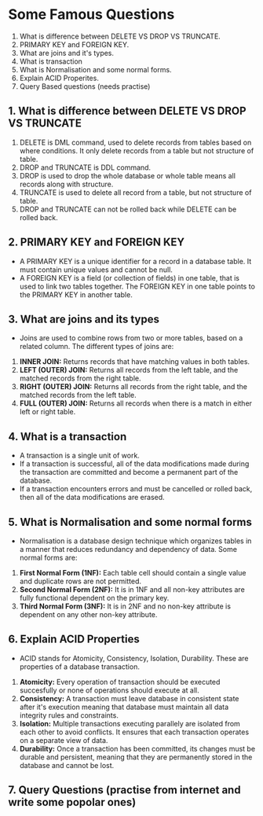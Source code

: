 # Some Famous Questions

1. What is difference between DELETE VS DROP VS TRUNCATE.
2. PRIMARY KEY and FOREIGN KEY.
3. What are joins and it's types.
4. What is transaction
5. What is Normalisation and some normal forms.
6. Explain ACID Properites.
7. Query Based questions (needs practise)

## 1. What is difference between DELETE VS DROP VS TRUNCATE 
1. DELETE is DML command, used to delete records from tables based on where conditions. It only delete records from a table but not structure of table.
2. DROP and TRUNCATE is DDL command.
3. DROP is used to drop the whole database or whole table means all records along with structure.
4. TRUNCATE is used to delete all record from a table, but not structure of table.
5. DROP and TRUNCATE can not be rolled back while DELETE can be rolled back.

## 2. PRIMARY KEY and FOREIGN KEY
- A PRIMARY KEY is a unique identifier for a record in a database table. It must contain unique values and cannot be null.
- A FOREIGN KEY is a field (or collection of fields) in one table, that is used to link two tables together. The FOREIGN KEY in one table points to the PRIMARY KEY in another table.

## 3. What are joins and its types
- Joins are used to combine rows from two or more tables, based on a related column. The different types of joins are:
1. **INNER JOIN:** Returns records that have matching values in both tables.
2. **LEFT (OUTER) JOIN:** Returns all records from the left table, and the matched records from the right table.
3. **RIGHT (OUTER) JOIN:** Returns all records from the right table, and the matched records from the left table.
4. **FULL (OUTER) JOIN:** Returns all records when there is a match in either left or right table.

## 4. What is a transaction
- A transaction is a single unit of work. 
- If a transaction is successful, all of the data modifications made during the transaction are committed and become a permanent part of the database. 
- If a transaction encounters errors and must be cancelled or rolled back, then all of the data modifications are erased.

## 5. What is Normalisation and some normal forms
- Normalisation is a database design technique which organizes tables in a manner that reduces redundancy and dependency of data. Some normal forms are:
1. **First Normal Form (1NF):** Each table cell should contain a single value and duplicate rows are not permitted.
2. **Second Normal Form (2NF):** It is in 1NF and all non-key attributes are fully functional dependent on the primary key.
3. **Third Normal Form (3NF):** It is in 2NF and no non-key attribute is dependent on any other non-key attribute.

## 6. Explain ACID Properties
- ACID stands for Atomicity, Consistency, Isolation, Durability. These are properties of a database transaction.
1. **Atomicity:**  Every operation of transaction should be executed succesfully or none of operations should execute at all.
2. **Consistency:** A transaction must leave database in consistent state after it's execution meaning that database must maintain all data integrity rules and constraints.
3. **Isolation:** Multiple transactions executing parallely are isolated from each other to avoid conflicts. It ensures that each transaction operates on a separate view of data.
4. **Durability:** Once a transaction has been committed, its changes must be durable and persistent, meaning that they are permanently stored in the database and cannot be lost.

## 7. Query Questions (practise from internet and write some popolar ones)